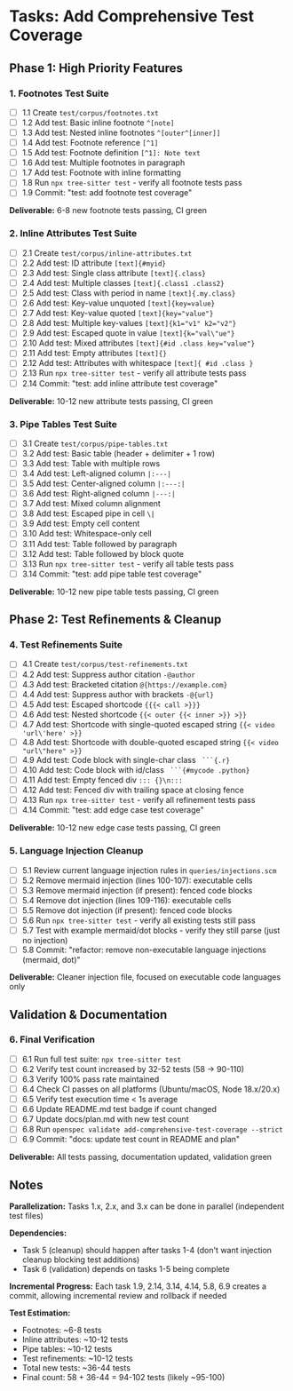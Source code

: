 # Tasks: Add Comprehensive Test Coverage

## Phase 1: High Priority Features

### 1. Footnotes Test Suite
- [ ] 1.1 Create `test/corpus/footnotes.txt`
- [ ] 1.2 Add test: Basic inline footnote `^[note]`
- [ ] 1.3 Add test: Nested inline footnotes `^[outer^[inner]]`
- [ ] 1.4 Add test: Footnote reference `[^1]`
- [ ] 1.5 Add test: Footnote definition `[^1]: Note text`
- [ ] 1.6 Add test: Multiple footnotes in paragraph
- [ ] 1.7 Add test: Footnote with inline formatting
- [ ] 1.8 Run `npx tree-sitter test` - verify all footnote tests pass
- [ ] 1.9 Commit: "test: add footnote test coverage"

**Deliverable:** 6-8 new footnote tests passing, CI green

### 2. Inline Attributes Test Suite
- [ ] 2.1 Create `test/corpus/inline-attributes.txt`
- [ ] 2.2 Add test: ID attribute `[text]{#myid}`
- [ ] 2.3 Add test: Single class attribute `[text]{.class}`
- [ ] 2.4 Add test: Multiple classes `[text]{.class1 .class2}`
- [ ] 2.5 Add test: Class with period in name `[text]{.my.class}`
- [ ] 2.6 Add test: Key-value unquoted `[text]{key=value}`
- [ ] 2.7 Add test: Key-value quoted `[text]{key="value"}`
- [ ] 2.8 Add test: Multiple key-values `[text]{k1="v1" k2="v2"}`
- [ ] 2.9 Add test: Escaped quote in value `[text]{k="val\"ue"}`
- [ ] 2.10 Add test: Mixed attributes `[text]{#id .class key="value"}`
- [ ] 2.11 Add test: Empty attributes `[text]{}`
- [ ] 2.12 Add test: Attributes with whitespace `[text]{ #id .class }`
- [ ] 2.13 Run `npx tree-sitter test` - verify all attribute tests pass
- [ ] 2.14 Commit: "test: add inline attribute test coverage"

**Deliverable:** 10-12 new attribute tests passing, CI green

### 3. Pipe Tables Test Suite
- [ ] 3.1 Create `test/corpus/pipe-tables.txt`
- [ ] 3.2 Add test: Basic table (header + delimiter + 1 row)
- [ ] 3.3 Add test: Table with multiple rows
- [ ] 3.4 Add test: Left-aligned column `|:---|`
- [ ] 3.5 Add test: Center-aligned column `|:---:|`
- [ ] 3.6 Add test: Right-aligned column `|---:|`
- [ ] 3.7 Add test: Mixed column alignment
- [ ] 3.8 Add test: Escaped pipe in cell `\|`
- [ ] 3.9 Add test: Empty cell content
- [ ] 3.10 Add test: Whitespace-only cell
- [ ] 3.11 Add test: Table followed by paragraph
- [ ] 3.12 Add test: Table followed by block quote
- [ ] 3.13 Run `npx tree-sitter test` - verify all table tests pass
- [ ] 3.14 Commit: "test: add pipe table test coverage"

**Deliverable:** 10-12 new pipe table tests passing, CI green

## Phase 2: Test Refinements & Cleanup

### 4. Test Refinements Suite
- [ ] 4.1 Create `test/corpus/test-refinements.txt`
- [ ] 4.2 Add test: Suppress author citation `-@author`
- [ ] 4.3 Add test: Bracketed citation `@{https://example.com}`
- [ ] 4.4 Add test: Suppress author with brackets `-@{url}`
- [ ] 4.5 Add test: Escaped shortcode `{{{< call >}}}`
- [ ] 4.6 Add test: Nested shortcode `{{< outer {{< inner >}} >}}`
- [ ] 4.7 Add test: Shortcode with single-quoted escaped string `{{< video 'url\'here' >}}`
- [ ] 4.8 Add test: Shortcode with double-quoted escaped string `{{< video "url\"here" >}}`
- [ ] 4.9 Add test: Code block with single-char class ` ```{.r}`
- [ ] 4.10 Add test: Code block with id/class ` ```{#mycode .python}`
- [ ] 4.11 Add test: Empty fenced div `::: {}\n:::`
- [ ] 4.12 Add test: Fenced div with trailing space at closing fence
- [ ] 4.13 Run `npx tree-sitter test` - verify all refinement tests pass
- [ ] 4.14 Commit: "test: add edge case test coverage"

**Deliverable:** 10-12 new edge case tests passing, CI green

### 5. Language Injection Cleanup
- [ ] 5.1 Review current language injection rules in `queries/injections.scm`
- [ ] 5.2 Remove mermaid injection (lines 100-107): executable cells
- [ ] 5.3 Remove mermaid injection (if present): fenced code blocks
- [ ] 5.4 Remove dot injection (lines 109-116): executable cells
- [ ] 5.5 Remove dot injection (if present): fenced code blocks
- [ ] 5.6 Run `npx tree-sitter test` - verify all existing tests still pass
- [ ] 5.7 Test with example mermaid/dot blocks - verify they still parse (just no injection)
- [ ] 5.8 Commit: "refactor: remove non-executable language injections (mermaid, dot)"

**Deliverable:** Cleaner injection file, focused on executable code languages only

## Validation & Documentation

### 6. Final Verification
- [ ] 6.1 Run full test suite: `npx tree-sitter test`
- [ ] 6.2 Verify test count increased by 32-52 tests (58 → 90-110)
- [ ] 6.3 Verify 100% pass rate maintained
- [ ] 6.4 Check CI passes on all platforms (Ubuntu/macOS, Node 18.x/20.x)
- [ ] 6.5 Verify test execution time < 1s average
- [ ] 6.6 Update README.md test badge if count changed
- [ ] 6.7 Update docs/plan.md with new test count
- [ ] 6.8 Run `openspec validate add-comprehensive-test-coverage --strict`
- [ ] 6.9 Commit: "docs: update test count in README and plan"

**Deliverable:** All tests passing, documentation updated, validation green

## Notes

**Parallelization:** Tasks 1.x, 2.x, and 3.x can be done in parallel (independent test files)

**Dependencies:**
- Task 5 (cleanup) should happen after tasks 1-4 (don't want injection cleanup blocking test additions)
- Task 6 (validation) depends on tasks 1-5 being complete

**Incremental Progress:** Each task 1.9, 2.14, 3.14, 4.14, 5.8, 6.9 creates a commit, allowing incremental review and rollback if needed

**Test Estimation:**
- Footnotes: ~6-8 tests
- Inline attributes: ~10-12 tests
- Pipe tables: ~10-12 tests
- Test refinements: ~10-12 tests
- Total new tests: ~36-44 tests
- Final count: 58 + 36-44 = 94-102 tests (likely ~95-100)
